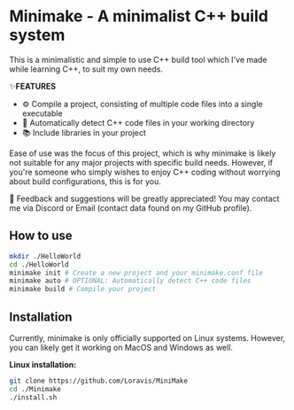 # Minimake - A minimalist C++ build system
This is a minimalistic and simple to use C++ build tool which I've made while learning C++, to suit my own needs. 

✨**FEATURES**
- ⚙️ Compile a project, consisting of multiple code files into a single executable
- 🔎 Automatically detect C++ code files in your working directory
- 📚 Include libraries in your project

Ease of use was the focus of this project, which is why minimake is likely not suitable for any major projects with specific build needs. However, if you're someone who simply wishes to enjoy C++ coding without worrying about build configurations, this is for you.

🎉 Feedback and suggestions will be greatly appreciated! You may contact me via Discord or Email (contact data found on my GitHub profile).

## How to use
```bash
mkdir ./HelloWorld
cd ./HelloWorld
minimake init # Create a new project and your minimake.conf file
minimake auto # OPTIONAL: Automatically detect C++ code files 
minimake build # Compile your project
```

## Installation
Currently, minimake is only officially supported on Linux systems. However, you can likely get it working on MacOS and Windows as well.

**Linux installation:**
```bash
git clone https://github.com/Loravis/MiniMake
cd ./Minimake
./install.sh
```
